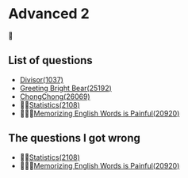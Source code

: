 Advanced 2
=================
👑

List of questions
--------------------

- [Divisor(1037)](https://github.com/yoru4890/coding_test/blob/main/baekjoon/advanced_2/1037.md)
- [Greeting Bright Bear(25192)](https://github.com/yoru4890/coding_test/blob/main/baekjoon/advanced_2/25192.md)
- [ChongChong(26069)](https://github.com/yoru4890/coding_test/blob/main/baekjoon/advanced_2/26069.md)
- 🌟🌟[Statistics(2108)](https://github.com/yoru4890/coding_test/blob/main/baekjoon/advanced_2/2108.md)
- 🌟🌟🌟[Memorizing English Words is Painful(20920)](https://github.com/yoru4890/coding_test/blob/main/baekjoon/advanced_2/20920.md)

The questions I got wrong
------------------

- 🌟🌟[Statistics(2108)](https://github.com/yoru4890/coding_test/blob/main/baekjoon/advanced_2/2108.md)
- 🌟🌟🌟[Memorizing English Words is Painful(20920)](https://github.com/yoru4890/coding_test/blob/main/baekjoon/advanced_2/20920.md)
